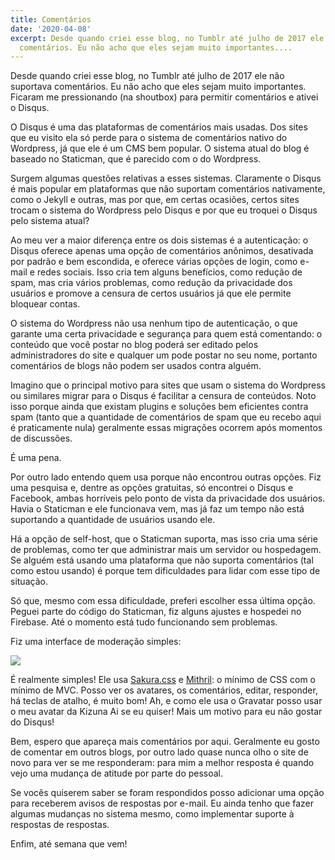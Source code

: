 ```yaml
---
title: Comentários
date: '2020-04-08'
excerpt: Desde quando criei esse blog, no Tumblr até julho de 2017 ele não suportava
  comentários. Eu não acho que eles sejam muito importantes....
---
```




Desde quando criei esse blog, no Tumblr até julho de 2017 ele não suportava comentários. Eu não acho que eles sejam muito importantes. Ficaram me pressionando (na shoutbox) para permitir comentários e ativei o Disqus.

O Disqus é uma das plataformas de comentários mais usadas. Dos sites que eu visito ela só perde para o sistema de comentários nativo do Wordpress, já que ele é um CMS bem popular. O sistema atual do blog é baseado no Staticman, que é parecido com o do Wordpress.

Surgem algumas questões relativas a esses sistemas. Claramente o Disqus é mais popular em plataformas que não suportam comentários nativamente, como o Jekyll e outras, mas por que, em certas ocasiões, certos sites trocam o sistema do Wordpress pelo Disqus e por que eu troquei o Disqus pelo sistema atual?

Ao meu ver a maior diferença entre os dois sistemas é a autenticação: o Disqus oferece apenas uma opção de comentários anônimos, desativada por padrão e bem escondida, e oferece várias opções de login, como e-mail e redes sociais. Isso cria tem alguns benefícios, como redução de spam, mas cria vários problemas, como redução da privacidade dos usuários e promove a censura de certos usuários já que ele permite bloquear contas.

O sistema do Wordpress não usa nenhum tipo de autenticação, o que garante uma certa privacidade e segurança para quem está comentando: o conteúdo que você postar no blog poderá ser editado pelos administradores do site e qualquer um pode postar no seu nome, portanto comentários de blogs não podem ser usados contra alguém.

Imagino que o principal motivo para sites que usam o sistema do Wordpress ou similares migrar para o Disqus é facilitar a censura de conteúdos. Noto isso porque ainda que existam plugins e soluções bem eficientes contra spam (tanto que a quantidade de comentários de spam que eu recebo aqui é praticamente nula) geralmente essas migrações ocorrem após momentos de discussões.

É uma pena.

Por outro lado entendo quem usa porque não encontrou outras opções. Fiz uma pesquisa e, dentre as opções gratuitas, só encontrei o Disqus e Facebook, ambas horríveis pelo ponto de vista da privacidade dos usuários. Havia o Staticman e ele funcionava vem, mas já faz um tempo não está suportando a quantidade de usuários usando ele.

Há a opção de self-host, que o Staticman suporta, mas isso cria uma série de problemas, como ter que administrar mais um servidor ou hospedagem. Se alguém está usando uma plataforma que não suporta comentários (tal como estou usando) é porque tem dificuldades para lidar com esse tipo de situação.

Só que, mesmo com essa dificuldade, preferi escolher essa última opção. Peguei parte do código do Staticman, fiz alguns ajustes e hospedei no Firebase. Até o momento está tudo funcionando sem problemas.

Fiz uma interface de moderação simples:

![](https://i.imgur.com/lpNVuuO.png)

É realmente simples! Ele usa [Sakura.css](https://github.com/oxalorg/sakura) e [Mithril](https://github.com/MithrilJS/mithril.js/): o mínimo de CSS com o mínimo de MVC. Posso ver os avatares, os comentários, editar, responder, há teclas de atalho, é muito bom! Ah, e como ele usa o Gravatar posso usar o meu avatar da Kizuna Ai se eu quiser! Mais um motivo para eu não gostar do Disqus!

Bem, espero que apareça mais comentários por aqui. Geralmente eu gosto de comentar em outros blogs, por outro lado quase nunca olho o site de novo para ver se me responderam: para mim a melhor resposta é quando vejo uma mudança de atitude por parte do pessoal.

Se vocês quiserem saber se foram respondidos posso adicionar uma opção para receberem avisos de respostas por e-mail. Eu ainda tenho que fazer algumas mudanças no sistema mesmo, como implementar suporte à respostas de respostas.

Enfim, até semana que vem!